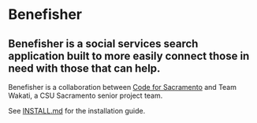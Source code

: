 # Benefisher

## Benefisher is a social services search application built to more easily connect those in need with those that can help.
Benefisher is a collaboration between [Code for Sacramento](http://code4sac.org) and Team Wakati, a CSU Sacramento senior project team.

See [INSTALL.md](https://github.com/wakati/benefisher/blob/master/INSTALL.md) for the installation guide.
